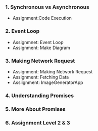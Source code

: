 ### 1. Synchronous vs Asynchronous
- Assignment:Code Execution
### 2. Event Loop
- Assignmnet: Event Loop
- Assignment: Make Diagram
### 3. Making Network Request
- Assignment: Making Network Request
- Assignment: Fetching Data
- Assiignment: ImageGeneratorApp
### 4. Understanding Promises
### 5. More About Promises
### 6. Assignment Level 2 & 3 

